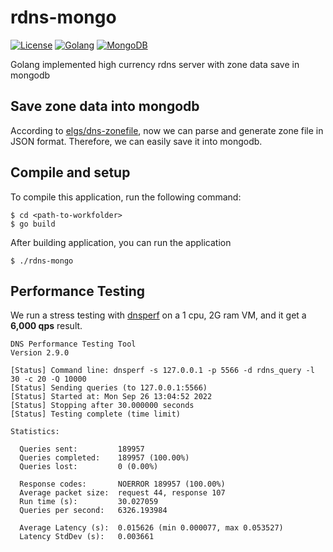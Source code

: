 # rdns-mongo

[![License](https://img.shields.io/badge/license-MIT-blue.svg?maxAge=2592000)](https://opensource.org/licenses/MIT)
[![Golang](https://img.shields.io/badge/Go-v1.15-blue?maxAge=2592000)](https://golang.org/)
[![MongoDB](https://img.shields.io/badge/MongoDB-4.4-green?maxAge=2592000)](https://docs.mongodb.com/manual/)

Golang implemented high currency rdns server with zone data save in mongodb

## Save zone data into mongodb
According to [elgs/dns-zonefile](https://github.com/elgs/dns-zonefile), now we can parse and generate zone file in JSON format.
Therefore, we can easily save it into mongodb.

## Compile and setup
To compile this application, run the following command:
```
$ cd <path-to-workfolder>
$ go build
```

After building application, you can run the application
```
$ ./rdns-mongo
```

## Performance Testing
We run a stress testing with [dnsperf](https://github.com/DNS-OARC/dnsperf) on a 1 cpu, 2G ram VM, and it get a **6,000 qps** result.

```shell
DNS Performance Testing Tool
Version 2.9.0

[Status] Command line: dnsperf -s 127.0.0.1 -p 5566 -d rdns_query -l 30 -c 20 -Q 10000
[Status] Sending queries (to 127.0.0.1:5566)
[Status] Started at: Mon Sep 26 13:04:52 2022
[Status] Stopping after 30.000000 seconds
[Status] Testing complete (time limit)

Statistics:

  Queries sent:         189957
  Queries completed:    189957 (100.00%)
  Queries lost:         0 (0.00%)

  Response codes:       NOERROR 189957 (100.00%)
  Average packet size:  request 44, response 107
  Run time (s):         30.027059
  Queries per second:   6326.193984

  Average Latency (s):  0.015626 (min 0.000077, max 0.053527)
  Latency StdDev (s):   0.003661
```
